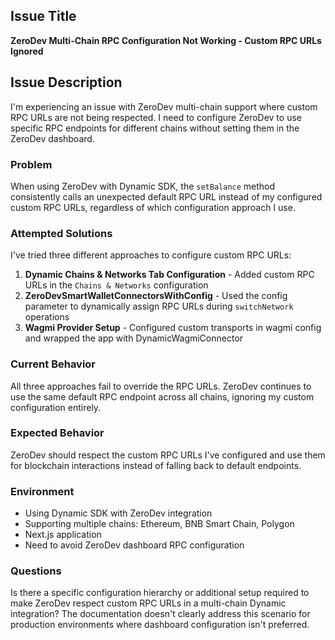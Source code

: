 ## Issue Title
**ZeroDev Multi-Chain RPC Configuration Not Working - Custom RPC URLs Ignored**

## Issue Description

I'm experiencing an issue with ZeroDev multi-chain support where custom RPC URLs are not being respected. I need to configure ZeroDev to use specific RPC endpoints for different chains without setting them in the ZeroDev dashboard.

### Problem
When using ZeroDev with Dynamic SDK, the `setBalance` method consistently calls an unexpected default RPC URL instead of my configured custom RPC URLs, regardless of which configuration approach I use.

### Attempted Solutions
I've tried three different approaches to configure custom RPC URLs:

1. **Dynamic Chains & Networks Tab Configuration** - Added custom RPC URLs in the `Chains & Networks` configuration
2. **ZeroDevSmartWalletConnectorsWithConfig** - Used the config parameter to dynamically assign RPC URLs during `switchNetwork` operations  
3. **Wagmi Provider Setup** - Configured custom transports in wagmi config and wrapped the app with DynamicWagmiConnector

### Current Behavior
All three approaches fail to override the RPC URLs. ZeroDev continues to use the same default RPC endpoint across all chains, ignoring my custom configuration entirely.

### Expected Behavior
ZeroDev should respect the custom RPC URLs I've configured and use them for blockchain interactions instead of falling back to default endpoints.

### Environment
- Using Dynamic SDK with ZeroDev integration
- Supporting multiple chains: Ethereum, BNB Smart Chain, Polygon
- Next.js application
- Need to avoid ZeroDev dashboard RPC configuration

### Questions
Is there a specific configuration hierarchy or additional setup required to make ZeroDev respect custom RPC URLs in a multi-chain Dynamic integration? The documentation doesn't clearly address this scenario for production environments where dashboard configuration isn't preferred.

